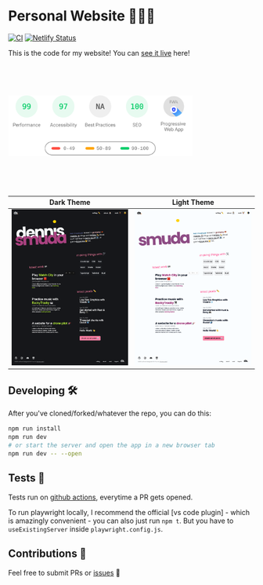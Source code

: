 # Personal Website 👨🏻‍💻

[![CI](https://github.com/DennisSmuda/dennissmuda-website/actions/workflows/main.yml/badge.svg)](https://github.com/DennisSmuda/dennissmuda-website/actions/workflows/main.yml)
[![Netlify Status](https://api.netlify.com/api/v1/badges/5487d096-f9f1-496e-8ae4-613220817b9a/deploy-status)](https://app.netlify.com/sites/dennissmuda/deploys)

This is the code for my website! You can [see it live](https://dennissmuda.com/) here!

<p align="left" style="padding: 4rem 8rem 4rem 0;">
<!-- <a href="https://pagespeed.web.dev/report?url=https%3A%2F%2Fdennissmuda.com%2F&form_factor=desktop"> -->
<img style="float:middle" width="auto" alt="PAGESPEED" src="./static/pagespeed.svg">
</a>
</p>

| Dark Theme                                | Light Theme                     |
| ----------------------------------------- | ------------------------------- |
| ![screenshot dark](./screenshot-dark.png) | ![screenshot](./screenshot.png) |

## Developing 🛠

After you've cloned/forked/whatever the repo, you can do this:

```bash
npm run install
npm run dev
# or start the server and open the app in a new browser tab
npm run dev -- --open
```

## Tests 🧪

Tests run on [github actions](https://github.com/DennisSmuda/dennissmuda-website/actions), everytime a PR gets opened.

To run playwright locally, I recommend the official [vs code plugin] - which is amazingly convenient - you can also just run `npm t`. But you have to `useExistingServer` inside `playwright.config.js`.

## Contributions 🥁

Feel free to submit PRs or [issues](https://github.com/DennisSmuda/dennissmuda-website/issues) 👋
